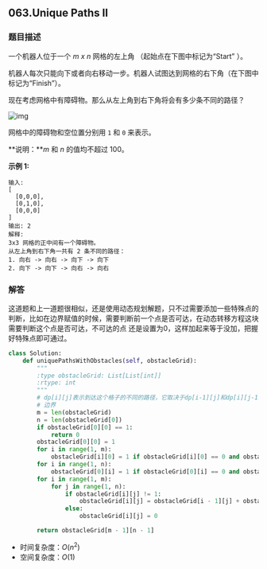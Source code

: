 ## 063.Unique Paths II

### 题目描述

一个机器人位于一个 *m x n* 网格的左上角 （起始点在下图中标记为“Start” ）。

机器人每次只能向下或者向右移动一步。机器人试图达到网格的右下角（在下图中标记为“Finish”）。

现在考虑网格中有障碍物。那么从左上角到右下角将会有多少条不同的路径？

![img](https://assets.leetcode-cn.com/aliyun-lc-upload/uploads/2018/10/22/robot_maze.png)

网格中的障碍物和空位置分别用 `1` 和 `0` 来表示。

**说明：***m* 和 *n* 的值均不超过 100。

**示例 1:**

```
输入:
[
  [0,0,0],
  [0,1,0],
  [0,0,0]
]
输出: 2
解释:
3x3 网格的正中间有一个障碍物。
从左上角到右下角一共有 2 条不同的路径：
1. 向右 -> 向右 -> 向下 -> 向下
2. 向下 -> 向下 -> 向右 -> 向右
```



### 解答

​	这道题和上一道题很相似，还是使用动态规划解题，只不过需要添加一些特殊点的判断，比如在边界赋值的时候，需要判断前一个点是否可达，在动态转移方程这块需要判断这个点是否可达，不可达的点 还是设置为0，这样加起来等于没加，把握好特殊点即可通过。

```python
class Solution:
    def uniquePathsWithObstacles(self, obstacleGrid):
        """
        :type obstacleGrid: List[List[int]]
        :rtype: int
        """
        # dp[i][j]表示到达这个格子的不同的路径，它取决于dp[i-1][j]和dp[i][j-1]
        # 边界
        m = len(obstacleGrid)
        n = len(obstacleGrid[0])
        if obstacleGrid[0][0] == 1:
            return 0
        obstacleGrid[0][0] = 1
        for i in range(1, m):
            obstacleGrid[i][0] = 1 if obstacleGrid[i][0] == 0 and obstacleGrid[i - 1][0] == 1 else 0
        for i in range(1, n):
            obstacleGrid[0][i] = 1 if obstacleGrid[0][i] == 0 and obstacleGrid[0][i - 1] == 1 else 0
        for i in range(1, m):
            for j in range(1, n):
                if obstacleGrid[i][j] != 1:
                    obstacleGrid[i][j] = obstacleGrid[i - 1][j] + obstacleGrid[i][j - 1]
                else:
                    obstacleGrid[i][j] = 0

        return obstacleGrid[m - 1][n - 1]
```

- 时间复杂度：$O(n^2)$
- 空间复杂度：$O(1)$ 

